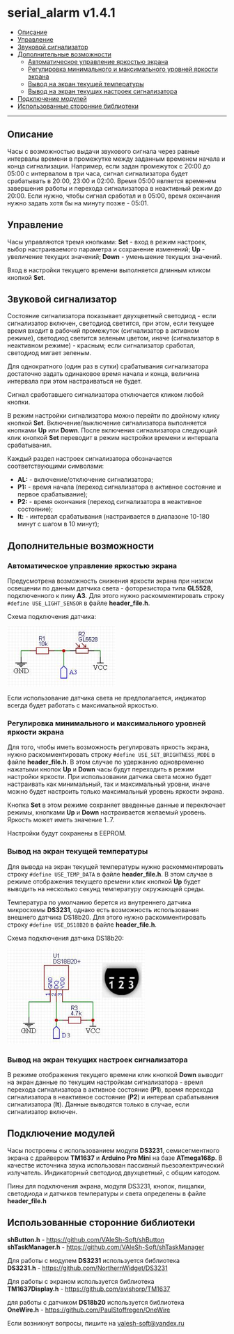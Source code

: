 # serial_alarm v1.4.1

- [Описание](#описание)
- [Управление](#управление)
- [Звуковой сигнализатор](#звуковой-сигнализатор)
- [Дополнительные возможности](#дополнительные-возможности)
  - [Автоматическое управление яркостью экрана](#автоматическое-управление-яркостью-экрана)
  - [Регулировка минимального и максимального уровней яркости экрана](#регулировка-минимального-и-максимального-уровней-яркости-экрана)
  - [Вывод на экран текущей температуры](#вывод-на-экран-текущей-температуры)
  - [Вывод на экран текущих настроек сигнализатора](#вывод-на-экран-текущих-настроек-сигнализатора)
- [Подключение модулей](#подключение-модулей)
- [Использованные сторонние библиотеки](#использованные-сторонние-библиотеки)

<hr>

## Описание

Часы с возможностью выдачи звукового сигнала через равные интервалы времени в промежутке между заданным временем начала и конца сигнализации. Например, если задан промежуток с 20:00 до 05:00 с интервалом в три часа, сигнал сигнализатора будет срабатывать в 20:00, 23:00 и 02:00. Время 05:00 является временем завершения работы и перехода сигнализатора в неактивный режим до 20:00. Если нужно, чтобы сигнал сработал и в 05:00, время окончания нужно задать хотя бы на минуту позже - 05:01.

## Управление

Часы управляются тремя кнопками: **Set** - вход в режим настроек, выбор настраиваемого параметра и сохранение изменений; **Up** - увеличение текущих значений; **Down** - уменьшение текущих значений.

Вход в настройки текущего времени выполняется длинным кликом кнопкой **Set**.

## Звуковой сигнализатор

Состояние сигнализатора показывает двухцветный светодиод - если сигнализатор включен, светодиод светится, при этом, если текущее время входит в рабочий промежуток (сигнализатор в активном режиме), светодиод светится зеленым цветом, иначе (сигнализатор в неактивном режиме) - красным; если сигнализатор сработал, светодиод мигает зеленым.

Для однократного (один раз в сутки) срабатывания сигнализатора достаточно задать одинаковое время начала и конца, величина интервала при этом настраиваться не будет.

Сигнал сработавшего сигнализатора отключается кликом любой кнопки.

В режим настройки сигнализатора можно перейти по двойному клику кнопкой **Set**. Включение/выключение сигнализатора выполняется кнопками **Up** или **Down**. После включения сигнализатора следующий клик кнопкой **Set** переводит в режим настройки времени и интервала срабатывания. 

Каждый раздел настроек сигнализатора обозначается соответствующими символами: 
- **AL:** - включение/отключение сигнализатора; 
- **Р1:** - время начала (переход сигнализатора в активное состояние и первое срабатывание); 
- **Р2:** - время окончания (переход сигнализатора в неактивное состояние); 
- **It:** - интервал срабатывания (настраивается в диапазоне 10-180 минут с шагом в 10 минут);

## Дополнительные возможности

### Автоматическое управление яркостью экрана

Предусмотрена возможность снижения яркости экрана при низком освещении по данным датчика света - фоторезистора типа **GL5528**, подключенного к пину **A3**. Для этого нужно раскомментировать строку `#define USE_LIGHT_SENSOR` в файле **header_file.h**.

Схема подключения датчика:

![scheme0001](/docs/0001.jpg "Схема подключения датчика")
 

Если использование датчика света не предполагается, индикатор всегда будет работать с максимальной яркостью. 

### Регулировка минимального и максимального уровней яркости экрана

Для того, чтобы иметь возможность регулировать яркость экрана, нужно раскомментировать строку `#define USE_SET_BRIGHTNESS_MODE` в файле **header_file.h**. В этом случае по удержанию одновременно нажатыми кнопок **Up** и **Down** часы будут переходить в режим настройки яркости. При использовании датчика света можно будет настраивать как минимальный, так и максимальный уровни, иначе можно будет настроить только максимальный уровень яркости экрана.

Кнопка **Set** в этом режиме сохраняет введенные данные и переключает режимы, кнопками **Up** и **Down** настраивается желаемый уровень. Яркость может иметь значение 1..7.                                                                                                                                                 

 Настройки будут сохранены в EEPROM.

### Вывод на экран текущей температуры

Для вывода на экран текущей температуры нужно раскомментировать строку `#define USE_TEMP_DATA` в файле **header_file.h**. В этом случае в режиме отображения текущего времени клик кнопкой **Up** будет выводить на несколько секунд температуру окружающей среды.

Температура по умолчанию берется из внутреннего датчика микросхемы **DS3231**, однако есть возможность использования внешнего датчика DS18b20. Для этого нужно раскомментировать строку `#define USE_DS18B20` в файле **header_file.h**.

Схема подключения датчика DS18b20:

![scheme0002](/docs/0002.jpg "Схема подключения датчика DS18b20")

### Вывод на экран текущих настроек сигнализатора

В режиме отображения текущего времени клик кнопкой **Down** выводит на экран данные по текущим настройкам сигнализатора - время перехода сигнализатора в активное состояние (**P1**), время перехода сигнализатора в неактивное состояние (**P2**) и интервал срабатывания сигнализатора (**It**). Данные выводятся только в случае, если сигнализатор включен.

## Подключение модулей

Часы построены с использованием модуля **DS3231**, семисегментного экрана  с драйвером **TM1637** и **Arduino Pro Mini** на базе **ATmega168p**. В качестве источника звука использован пассивный пьезоэлектрический излучатель. Индикаторный светодиод двухцветный, с общим катодом.

Пины для подключения экрана, модуля DS3231, кнопок, пищалки, светодиода и датчиков температуры и света определены в файле **header_file.h**

## Использованные сторонние библиотеки

**shButton.h** - https://github.com/VAleSh-Soft/shButton<br>
**shTaskManager.h** - https://github.com/VAleSh-Soft/shTaskManager<br>

Для работы с модулем **DS3231** используется библиотека<br>
**DS3231.h** - https://github.com/NorthernWidget/DS3231<br>

Для работы с экраном используется библиотека<br>
**TM1637Display.h** - https://github.com/avishorp/TM1637<br>

для работы с датчиком **DS18b20** используется библиотека<br>
**OneWire.h** - https://github.com/PaulStoffregen/OneWire

Если возникнут вопросы, пишите на valesh-soft@yandex.ru 